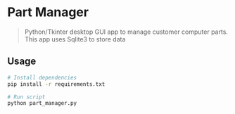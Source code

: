 # Part Manager

> Python/Tkinter desktop GUI app to manage customer computer parts. This app uses Sqlite3 to store data

## Usage

```bash
# Install dependencies
pip install -r requirements.txt

# Run script
python part_manager.py
```